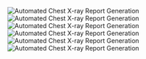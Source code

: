 ![Automated Chest X-ray Report Generation](https://github.com/didarBro/Automated-Chest-Xray-Report-Generation-/blob/main/Report/AutomatedChestX_rayReportGeneration%20(1)_page-0001.jpg?raw=true)
![Automated Chest X-ray Report Generation](https://github.com/didarBro/Automated-Chest-Xray-Report-Generation-/blob/main/Report/AutomatedChestX_rayReportGeneration%20(1)_page-0002.jpg?raw=true)
![Automated Chest X-ray Report Generation](https://github.com/didarBro/Automated-Chest-Xray-Report-Generation-/blob/main/Report/AutomatedChestX_rayReportGeneration%20(1)_page-0003.jpg?raw=true)
![Automated Chest X-ray Report Generation](https://github.com/didarBro/Automated-Chest-Xray-Report-Generation-/blob/main/Report/AutomatedChestX_rayReportGeneration%20(1)_page-0004.jpg?raw=true)
![Automated Chest X-ray Report Generation](https://github.com/didarBro/Automated-Chest-Xray-Report-Generation-/blob/main/Report/AutomatedChestX_rayReportGeneration%20(1)_page-0005.jpg?raw=true)
![Automated Chest X-ray Report Generation](https://github.com/didarBro/Automated-Chest-Xray-Report-Generation-/blob/main/Report/AutomatedChestX_rayReportGeneration%20(1)_page-0006.jpg?raw=true)
